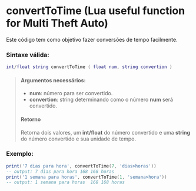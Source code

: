 # convertToTime (Lua useful function for Multi Theft Auto)
Este código tem como objetivo fazer conversões de tempo facilmente.
### Sintaxe válida:
```lua
int/float string convertToTime ( float num, string convertion )
```
> #### Argumentos necessários:
> - **num**: número para ser convertido.
> - **convertion**: string determinando como o número **num** será convertido.
>
> #### Retorno
> Retorna dois valores, um **int/float** do número convertido e uma **string** do número convertido e sua unidade de tempo.

### Exemplo:
```lua
print('7 dias para hora', convertToTime(7, 'dias>horas'))
-- output: 7 dias para hora	168	168 horas
print('1 semana para horas', convertToTime(1, 'semana>hora'))
-- output: 1 semana para horas	168	168 horas
```
